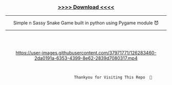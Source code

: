 
<div align="center">


<h3>  <a href ="https://github.com/shu6h4m/The_Snake_Game/raw/main/SexySnake.exe" align="centre"> >>>> Download <<<< </a> </h3>

----------------------------------------------------------------------------------------------------

Simple n Sassy Snake Game built in python using Pygame module 😈 

----------------------------------------------------------------------------------------------------



  
  </br> 
  
  </br> 

https://user-images.githubusercontent.com/37971771/126283460-2da0191a-6353-4399-8e62-2839d7080317.mp4


</br> 

</div>


                                  Thankyou for Visiting This Repo  🍻
